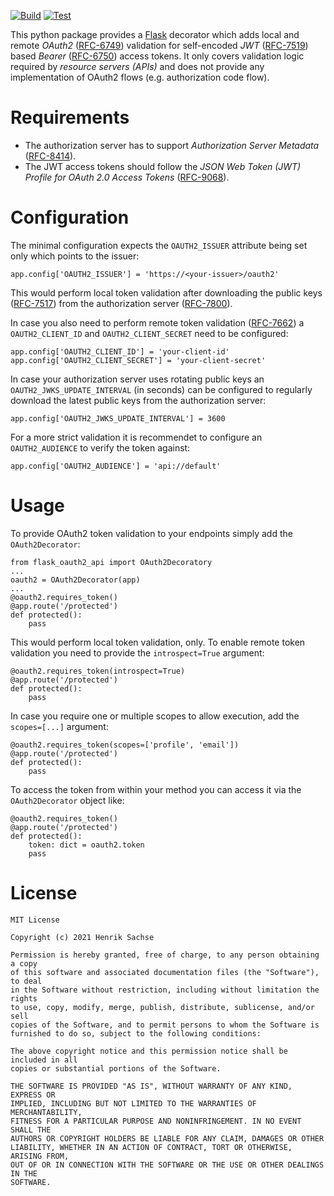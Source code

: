 [![Build](https://github.com/0x7d7b/flask-oauth2-api/actions/workflows/build.yml/badge.svg)](https://github.com/0x7d7b/flask-oauth2-api/actions/workflows/build.yml) [![Test](https://github.com/0x7d7b/flask-oauth2-api/actions/workflows/test.yml/badge.svg)](https://github.com/0x7d7b/flask-oauth2-api/actions/workflows/test.yml)

This python package provides a [Flask](https://flask.palletsprojects.com/) decorator which adds local and remote _OAuth2_ ([RFC-6749](https://datatracker.ietf.org/doc/html/rfc6749)) validation for self-encoded _JWT_ ([RFC-7519](https://datatracker.ietf.org/doc/html/rfc7519)) based _Bearer_ ([RFC-6750](https://datatracker.ietf.org/doc/html/rfc6750)) access tokens.
It only covers validation logic required by _resource servers (APIs)_ and does not provide any implementation of OAuth2 flows (e.g. authorization code flow).

# Requirements
- The authorization server has to support _Authorization Server Metadata_ ([RFC-8414](https://datatracker.ietf.org/doc/html/rfc8414)).
- The JWT access tokens should follow the _JSON Web Token (JWT) Profile for OAuth 2.0 Access Tokens_ ([RFC-9068](https://www.rfc-editor.org/rfc/rfc9068.html)).

# Configuration
The minimal configuration expects the ```OAUTH2_ISSUER``` attribute being set only which points to the issuer:

    app.config['OAUTH2_ISSUER'] = 'https://<your-issuer>/oauth2'

This would perform local token validation after downloading the public keys ([RFC-7517](https://datatracker.ietf.org/doc/html/rfc7517)) from the authorization server ([RFC-7800](https://datatracker.ietf.org/doc/html/rfc7800)).

In case you also need to perform remote token validation ([RFC-7662](https://datatracker.ietf.org/doc/html/rfc7662)) a ```OAUTH2_CLIENT_ID``` and ```OAUTH2_CLIENT_SECRET``` need to be configured:

    app.config['OAUTH2_CLIENT_ID'] = 'your-client-id'
    app.config['OAUTH2_CLIENT_SECRET'] = 'your-client-secret'

In case your authorization server uses rotating public keys an ```OAUTH2_JWKS_UPDATE_INTERVAL``` (in seconds) can be configured to regularly download the latest public keys from the authorization server:

    app.config['OAUTH2_JWKS_UPDATE_INTERVAL'] = 3600

For a more strict validation it is recommendet to configure an ```OAUTH2_AUDIENCE``` to verify the token against:

    app.config['OAUTH2_AUDIENCE'] = 'api://default'

# Usage
To provide OAuth2 token validation to your endpoints simply add the ```OAuth2Decorator```:

    from flask_oauth2_api import OAuth2Decoratory
    ...
    oauth2 = OAuth2Decorator(app)
    ...
    @oauth2.requires_token()
    @app.route('/protected')
    def protected():
        pass

This would perform local token validation, only. To enable remote token validation you need to provide the ```introspect=True``` argument:

    @oauth2.requires_token(introspect=True)
    @app.route('/protected')
    def protected():
        pass

In case you require one or multiple scopes to allow execution, add the ```scopes=[...]``` argument:

    @oauth2.requires_token(scopes=['profile', 'email'])
    @app.route('/protected')
    def protected():
        pass

To access the token from within your method you can access it via the ```OAuth2Decorator``` object like:

    @oauth2.requires_token()
    @app.route('/protected')
    def protected():
        token: dict = oauth2.token
        pass



# License

    MIT License

    Copyright (c) 2021 Henrik Sachse

    Permission is hereby granted, free of charge, to any person obtaining a copy
    of this software and associated documentation files (the "Software"), to deal
    in the Software without restriction, including without limitation the rights
    to use, copy, modify, merge, publish, distribute, sublicense, and/or sell
    copies of the Software, and to permit persons to whom the Software is
    furnished to do so, subject to the following conditions:

    The above copyright notice and this permission notice shall be included in all
    copies or substantial portions of the Software.

    THE SOFTWARE IS PROVIDED "AS IS", WITHOUT WARRANTY OF ANY KIND, EXPRESS OR
    IMPLIED, INCLUDING BUT NOT LIMITED TO THE WARRANTIES OF MERCHANTABILITY,
    FITNESS FOR A PARTICULAR PURPOSE AND NONINFRINGEMENT. IN NO EVENT SHALL THE
    AUTHORS OR COPYRIGHT HOLDERS BE LIABLE FOR ANY CLAIM, DAMAGES OR OTHER
    LIABILITY, WHETHER IN AN ACTION OF CONTRACT, TORT OR OTHERWISE, ARISING FROM,
    OUT OF OR IN CONNECTION WITH THE SOFTWARE OR THE USE OR OTHER DEALINGS IN THE
    SOFTWARE.
